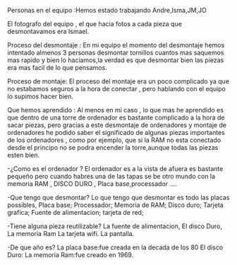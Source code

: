 Personas en el equipo :Hemos estado trabajando Andre,Isma,JM,JO

El fotografo del equipo , el que hacia fotos a cada pieza que desmontavamos era Ismael.

Proceso del desmontaje : En mi equipo el momento del desmontaje hemos intentado almenos 3 personas desmontar tornillos cuantos mas saquemos mas rapido y bien lo haciamos,la verdad es que desmontar bien las piezas era mas facil de lo que pensamos.

Proceso de montaje: El proceso del montaje era un poco complicado ya que no estabamos seguros a la  hora de conectar , pero hablando con el equipo lo supimos hacer bien.

Que hemos aprendido : Al menos en mi caso , lo que mas he aprendido es que dentro de una torre de ordenador es bastante complicado a la hora de sacar piezas, pero gracias a este desmontaje de ordenadores y montaje de ordenadores he podido saber el significado de algunas piezas importantes de los ordenadores , como por ejemplo, que si la RAM no esta conectado desde el principo no se podra encender la torre,aunque todas las piezas esten bien.
 

-¿Como es el ordenador ?
El ordenador es a la vista de afuera es bastante pequeño pero cuando habres una de las tapas se be otro mundo con la memoria RAM , DISCO DURO , Placa base,processador ....

-Que tengo que desmontar?
Lo que tengo que desmontar es todo las placas possibles,
Placa base;
Processador;
Memoria de RAM;
Disco duro;
Tarjeta grafica;
Fuente de alimentacion;
tarjeta de red;

 
-Tiene alguna pieza reutilizable?
La fuente de alimentacion,
El disco Duro,
La memoria Ram 
La tarjeta wifi.
La pantalla.

-De que año es?
La placa base:fue creada en la decada de los 80 
El disco Duro:
La memoria Ram:fue creado en 1969.


